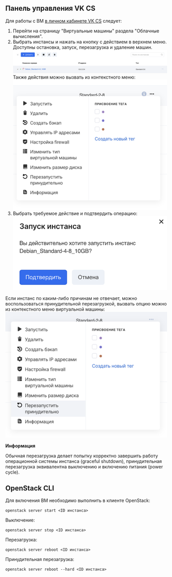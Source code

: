 ## Панель управления VK CS

Для работы с ВМ [в личном кабинете VK CS](https://mcs.mail.ru/app/services/infra/servers/) следует:

1.  Перейти на страницу "Виртуальные машины" раздела "Облачные вычисления".
2.  Выбрать инстансы и нажать на кнопку с действием в верхнем меню. Доступны остановка, запуск, перезагрузка и удаление машин.![](./assets/1596204114610-snimok-ekrana-2020-07-31-v-17.00.16.png)Также действия можно вызвать из контекстного меню:![](./assets/1596204423010-snimok-ekrana-2020-07-31-v-17.06.19.png)
3.  Выбрать требуемое действие и подтвердить операцию:![](./assets/1596204571183-snimok-ekrana-2020-07-31-v-17.09.22.png)

Если инстанс по каким-либо причинам не отвечает, можно воспользоваться принудительной перезагрузкой, вызвать опцию можно из контекстного меню виртуальной машины:![](./assets/1596204819799-snimok-ekrana-2020-07-31-v-17.13.28.png)

**Информация**

Обычная перезагрузка делает попытку корректно завершить работу операционной системы инстанса (graceful shutdown), принудительная перезагрузка эквивалентна выключению и включению питания (power cycle).

## OpenStack CLI

Для включения ВМ необходимо выполнить в клиенте OpenStack:

```
openstack server start <ID инстанса>
```

Выключение:

```
openstack server stop <ID инстанса>
```

Перезагрузка:

```
openstack server reboot <ID инстанса>
```

Принудительная перезагрузка:

```
openstack server reboot --hard <ID инстанса>
```
